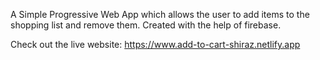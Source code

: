 A Simple Progressive Web App which allows the user to add items to the shopping list and remove them. Created with the help of firebase.

Check out the live website: https://www.add-to-cart-shiraz.netlify.app
